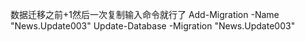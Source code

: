 数据迁移之前+1然后一次复制输入命令就行了 
Add-Migration -Name "News.Update003" 
Update-Database -Migration "News.Update003" 